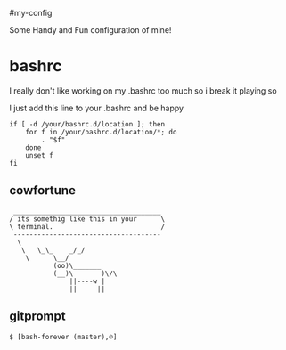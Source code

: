 #my-config

Some Handy and Fun configuration of mine!

# bashrc
I really don't like working on my .bashrc too much so i break it playing
so

I just add this line to your .bashrc and be happy

	if [ -d /your/bashrc.d/location ]; then
		for f in /your/bashrc.d/location/*; do
			. "$f"
		done
		unset f
	fi

## cowfortune
	 _____________________________________
	/ its somethig like this in your      \
	\ terminal.                           /
	 -------------------------------------
	  \
	   \   \_\_    _/_/
	    \      \__/
	           (oo)\_______
	           (__)\       )\/\
	               ||----w |
	               ||     ||

## gitprompt

	$ [bash-forever (master)‚☹]
